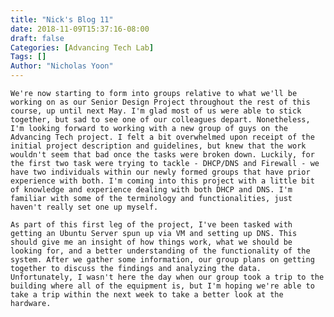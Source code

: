 ```yaml
---
title: "Nick's Blog 11"
date: 2018-11-09T15:37:16-08:00
draft: false
Categories: [Advancing Tech Lab]
Tags: []
Author: "Nicholas Yoon"
---
```

	We're now starting to form into groups relative to what we'll be working on as our Senior Design Project throughout the rest of this course, up until next May. I'm glad most of us were able to stick together, but sad to see one of our colleagues depart. Nonetheless, I'm looking forward to working with a new group of guys on the Advancing Tech project. I felt a bit overwhelmed upon receipt of the initial project description and guidelines, but knew that the work wouldn't seem that bad once the tasks were broken down. Luckily, for the first two task were trying to tackle - DHCP/DNS and Firewall - we have two individuals within our newly formed groups that have prior experience with both. I'm coming into this project with a little bit of knowledge and experience dealing with both DHCP and DNS. I'm familiar with some of the terminology and functionalities, just haven't really set one up myself. 

	As part of this first leg of the project, I've been tasked with getting an Ubuntu Server spun up via VM and setting up DNS. This should give me an insight of how things work, what we should be looking for, and a better understanding of the functionality of the system. After we gather some information, our group plans on getting together to discuss the findings and analyzing the data. Unfortunately, I wasn't here the day when our group took a trip to the building where all of the equipment is, but I'm hoping we're able to take a trip within the next week to take a better look at the hardware. 